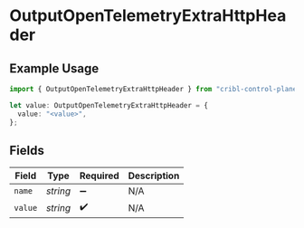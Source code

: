 # OutputOpenTelemetryExtraHttpHeader

## Example Usage

```typescript
import { OutputOpenTelemetryExtraHttpHeader } from "cribl-control-plane/models/operations";

let value: OutputOpenTelemetryExtraHttpHeader = {
  value: "<value>",
};
```

## Fields

| Field              | Type               | Required           | Description        |
| ------------------ | ------------------ | ------------------ | ------------------ |
| `name`             | *string*           | :heavy_minus_sign: | N/A                |
| `value`            | *string*           | :heavy_check_mark: | N/A                |